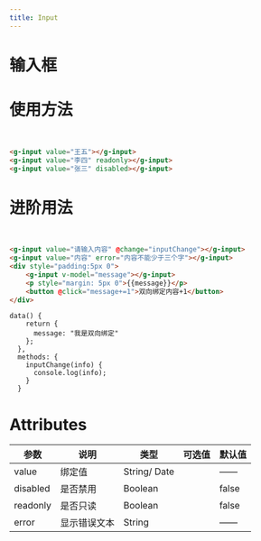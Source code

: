 ```yaml
---
title: Input
---
```

# 输入框

# 使用方法
<br />
<ClientOnly>
  <input-demos></input-demos>
</ClientOnly>

```html
<g-input value="王五"></g-input>
<g-input value="李四" readonly></g-input>
<g-input value="张三" disabled></g-input>
```

# 进阶用法
<br />
<ClientOnly>
  <input-demos2></input-demos2>
</ClientOnly>

```html
<g-input value="请输入内容" @change="inputChange"></g-input>
<g-input value="内容" error="内容不能少于三个字"></g-input>
<div style="padding:5px 0">
    <g-input v-model="message"></g-input>
    <p style="margin: 5px 0">{{message}}</p>
    <button @click="message+=1">双向绑定内容+1</button>
</div>
```

```JS
data() {
    return {
      message: "我是双向绑定"
    };
  },
  methods: {
    inputChange(info) {
      console.log(info);
    }
  }
```

# Attributes
| 参数 | 说明 | 类型 | 可选值 | 默认值 |
| ------ | ------ | ------ | ------ | ------ |
|value|绑定值|String/ Date|    |——|
|disabled|是否禁用|Boolean|   |false|
|readonly|是否只读|Boolean|   |false|
|error|显示错误文本|String|   |——|
